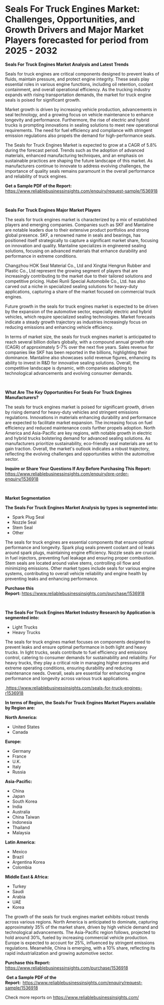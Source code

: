 <p><h1>Seals For Truck Engines Market: Challenges, Opportunities, and Growth Drivers and Major Market Players forecasted for period from 2025 - 2032</h1></p><p><strong>Seals For Truck Engines Market Analysis and Latest Trends</strong></p>
<p><p>Seals for truck engines are critical components designed to prevent leaks of fluids, maintain pressure, and protect engine integrity. These seals play essential roles in various engine functions, including oil retention, coolant containment, and overall operational efficiency. As the trucking industry expands with rising transportation demands, the market for truck engine seals is poised for significant growth.</p><p>Market growth is driven by increasing vehicle production, advancements in seal technology, and a growing focus on vehicle maintenance to enhance longevity and performance. Furthermore, the rise of electric and hybrid trucks is prompting innovations in sealing solutions to meet new operational requirements. The need for fuel efficiency and compliance with stringent emission regulations also propels the demand for high-performance seals.</p><p>The Seals for Truck Engines Market is expected to grow at a CAGR of 5.8% during the forecast period. Trends such as the adoption of advanced materials, enhanced manufacturing techniques, and an emphasis on sustainable practices are shaping the future landscape of this market. As manufacturers continue to innovate to address evolving challenges, the importance of quality seals remains paramount in the overall performance and reliability of truck engines.</p></p>
<p><strong>Get a Sample PDF of the Report:&nbsp;</strong> <a href="https://www.reliablebusinessinsights.com/enquiry/request-sample/1536918?utm_campaign=950&utm_medium=2&utm_source=Github&utm_content=ia&utm_term=27022025&utm_id=seals-for-truck-engines">https://www.reliablebusinessinsights.com/enquiry/request-sample/1536918</a></p>
<p>&nbsp;</p>
<p><strong>Seals For Truck Engines Major Market Players</strong></p>
<p><p>The seals for truck engines market is characterized by a mix of established players and emerging companies. Companies such as SKF and Mantaline are notable leaders due to their extensive product portfolios and strong global presence. SKF, a renowned name in seals and bearings, has positioned itself strategically to capture a significant market share, focusing on innovation and quality. Mantaline specializes in engineered sealing solutions, focusing on advanced materials that enhance durability and performance in extreme conditions.</p><p>Changzhou HOK Seal Material Co., Ltd and Xingtai Hengrun Rubber and Plastic Co., Ltd represent the growing segment of players that are increasingly contributing to the market due to their tailored solutions and competitive pricing. Hubei Runli Special Automobile Co., Ltd. has also carved out a niche in specialized sealing solutions for heavy-duty applications, capturing a share of the market focused on commercial truck engines.</p><p>Future growth in the seals for truck engines market is expected to be driven by the expansion of the automotive sector, especially electric and hybrid vehicles, which require specialized sealing technologies. Market forecasts indicate a steady growth trajectory as industries increasingly focus on reducing emissions and enhancing vehicle efficiency.</p><p>In terms of market size, the seals for truck engines market is anticipated to reach several billion dollars globally, with a compound annual growth rate (CAGR) of approximately 5-7% over the next five years. Sales revenue for companies like SKF has been reported in the billions, highlighting their dominance. Mantaline also showcases solid revenue figures, enhancing its ability to invest in R&D for innovative sealing solutions. Overall, the competitive landscape is dynamic, with companies adapting to technological advancements and evolving consumer demands.</p></p>
<p>&nbsp;</p>
<p><strong>What Are The Key Opportunities For Seals For Truck Engines Manufacturers?</strong></p>
<p><p>The seals for truck engines market is poised for significant growth, driven by rising demand for heavy-duty vehicles and stringent emissions regulations. Innovations in materials enhancing durability and performance are expected to facilitate market expansion. The increasing focus on fuel efficiency and reduced maintenance costs further propels adoption. North America and Asia-Pacific are key regions, with notable growth in electric and hybrid trucks bolstering demand for advanced sealing solutions. As manufacturers prioritize sustainability, eco-friendly seal materials are set to gain traction. Overall, the market's outlook indicates a robust trajectory, reflecting the evolving challenges and opportunities within the automotive sector.</p></p>
<p><strong>Inquire or Share Your Questions If Any Before Purchasing This Report:</strong> <a href="https://www.reliablebusinessinsights.com/enquiry/pre-order-enquiry/1536918?utm_campaign=950&utm_medium=2&utm_source=Github&utm_content=ia&utm_term=27022025&utm_id=seals-for-truck-engines">https://www.reliablebusinessinsights.com/enquiry/pre-order-enquiry/1536918</a></p>
<p>&nbsp;</p>
<p><strong>Market Segmentation</strong></p>
<p><strong>The Seals For Truck Engines Market Analysis by types is segmented into:</strong></p>
<p><ul><li>Spark Plug Seal</li><li>Nozzle Seal</li><li>Stem Seal</li><li>Other</li></ul></p>
<p><p>The seals for truck engines are essential components that ensure optimal performance and longevity. Spark plug seals prevent coolant and oil leaks around spark plugs, maintaining engine efficiency. Nozzle seals are crucial in fuel injectors, preventing fuel leakage and ensuring proper combustion. Stem seals are located around valve stems, controlling oil flow and minimizing emissions. Other market types include seals for various engine systems, contributing to overall vehicle reliability and engine health by preventing leaks and enhancing performance.</p></p>
<p><strong>Purchase this Report:&nbsp;</strong><a href="https://www.reliablebusinessinsights.com/purchase/1536918?utm_campaign=950&utm_medium=2&utm_source=Github&utm_content=ia&utm_term=27022025&utm_id=seals-for-truck-engines">https://www.reliablebusinessinsights.com/purchase/1536918</a></p>
<p>&nbsp;</p>
<p><strong>The Seals For Truck Engines Market Industry Research by Application is segmented into:</strong></p>
<p><ul><li>Light Trucks</li><li>Heavy Trucks</li></ul></p>
<p><p>The seals for truck engines market focuses on components designed to prevent leaks and ensure optimal performance in both light and heavy trucks. In light trucks, seals contribute to fuel efficiency and emissions control, catering to consumer demands for sustainability and reliability. For heavy trucks, they play a critical role in managing higher pressures and extreme operating conditions, ensuring durability and reducing maintenance needs. Overall, seals are essential for enhancing engine performance and longevity across various truck applications.</p></p>
<p><a href="https://www.reliablebusinessinsights.com/seals-for-truck-engines-r1536918?utm_campaign=950&utm_medium=2&utm_source=Github&utm_content=ia&utm_term=27022025&utm_id=seals-for-truck-engines">&nbsp;https://www.reliablebusinessinsights.com/seals-for-truck-engines-r1536918</a></p>
<p><strong>In terms of Region, the Seals For Truck Engines Market Players available by Region are:</strong></p>
<p>
    <p> <strong> North America: </strong>
        <ul>
            <li>United States</li>
            <li>Canada</li>
        </ul>
        </p> 
    <p> <strong> Europe: </strong>
        <ul>
            <li>Germany</li>
            <li>France</li>
            <li>U.K.</li>
            <li>Italy</li>
            <li>Russia</li>
        </ul>
        </p> 
    <p> <strong> Asia-Pacific: </strong>
        <ul>
            <li>China</li>
            <li>Japan</li>
            <li>South Korea</li>
            <li>India</li>
            <li>Australia</li>
            <li>China Taiwan</li>
            <li>Indonesia</li>
            <li>Thailand</li>
            <li>Malaysia</li>
        </ul>
        </p> 
    <p> <strong> Latin America: </strong>
        <ul>
            <li>Mexico</li>
            <li>Brazil</li>
            <li>Argentina Korea</li>
            <li>Colombia</li>
        </ul>
        </p> 
    <p> <strong> Middle East & Africa: </strong>
        <ul>
            <li>Turkey</li>
            <li>Saudi</li>
            <li>Arabia</li>
            <li>UAE</li>
            <li>Korea</li>
        </ul>
    </p>
    </p>
<p><p>The growth of the seals for truck engines market exhibits robust trends across various regions. North America is anticipated to dominate, capturing approximately 35% of the market share, driven by high vehicle demand and technological advancements. The Asia-Pacific region follows, projected to hold around 30%, fueled by increasing commercial vehicle production. Europe is expected to account for 25%, influenced by stringent emissions regulations. Meanwhile, China is emerging, with a 10% share, reflecting its rapid industrialization and growing automotive sector.</p></p>
<p><strong>Purchase this Report: </strong><a href="https://www.reliablebusinessinsights.com/purchase/1536918?utm_campaign=950&utm_medium=2&utm_source=Github&utm_content=ia&utm_term=27022025&utm_id=seals-for-truck-engines">https://www.reliablebusinessinsights.com/purchase/1536918</a></p>
<p>&nbsp;<strong>Get a Sample PDF of the Report:&nbsp;&nbsp;</strong><a href="https://www.reliablebusinessinsights.com/enquiry/request-sample/1536918?utm_campaign=950&utm_medium=2&utm_source=Github&utm_content=ia&utm_term=27022025&utm_id=seals-for-truck-engines">https://www.reliablebusinessinsights.com/enquiry/request-sample/1536918</a></p>
<p><strong></strong></p>
<p>Check more reports on <a href="https://www.reliablebusinessinsights.com/?utm_campaign=950&utm_medium=2&utm_source=Github&utm_content=ia&utm_term=27022025&utm_id=seals-for-truck-engines">https://www.reliablebusinessinsights.com/</a></p>
